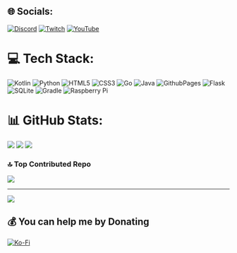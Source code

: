 
## 🌐 Socials:
[![Discord](https://img.shields.io/badge/Discord-%237289DA.svg?logo=discord&logoColor=white&style=for-the-badge)](https://discord.gg/Sc6Es7QnhH) [![Twitch](https://img.shields.io/badge/Twitch-%239146FF.svg?logo=Twitch&logoColor=white&style=for-the-badge)](https://twitch.tv/Bluemethyst) [![YouTube](https://img.shields.io/badge/YouTube-%23FF0000.svg?logo=YouTube&logoColor=white&style=for-the-badge)](https://youtube.com/@Bluemethyst) 

# 💻 Tech Stack:
![Kotlin](https://img.shields.io/badge/kotlin-%237F52FF.svg?style=for-the-badge&logo=kotlin&logoColor=white) ![Python](https://img.shields.io/badge/python-3670A0?style=for-the-badge&logo=python&logoColor=ffdd54) ![HTML5](https://img.shields.io/badge/html5-%23E34F26.svg?style=for-the-badge&logo=html5&logoColor=white) ![CSS3](https://img.shields.io/badge/css3-%231572B6.svg?style=for-the-badge&logo=css3&logoColor=white) ![Go](https://img.shields.io/badge/go-%2300ADD8.svg?style=for-the-badge&logo=go&logoColor=white) ![Java](https://img.shields.io/badge/java-%23ED8B00.svg?style=for-the-badge&logo=openjdk&logoColor=white) ![GithubPages](https://img.shields.io/badge/github%20pages-121013?style=for-the-badge&logo=github&logoColor=white) ![Flask](https://img.shields.io/badge/flask-%23000.svg?style=for-the-badge&logo=flask&logoColor=white) ![SQLite](https://img.shields.io/badge/sqlite-%2307405e.svg?style=for-the-badge&logo=sqlite&logoColor=white) ![Gradle](https://img.shields.io/badge/Gradle-02303A.svg?style=for-the-badge&logo=Gradle&logoColor=white) ![Raspberry Pi](https://img.shields.io/badge/-RaspberryPi-C51A4A?style=for-the-badge&logo=Raspberry-Pi)
# 📊 GitHub Stats:
![](https://github-readme-stats.vercel.app/api/top-langs/?username=Bluemethyst&theme=catppuccin_mocha&hide_border=true&include_all_commits=true&count_private=false&layout=compact)
![](https://github-readme-stats.vercel.app/api?username=Bluemethyst&theme=catppuccin_mocha&hide_border=true&include_all_commits=true&count_private=false)
![](https://github-readme-streak-stats.herokuapp.com/?user=Bluemethyst&theme=catppuccin_mocha&hide_border=true)


### 🔝 Top Contributed Repo
![](https://github-contributor-stats.vercel.app/api?username=Bluemethyst&limit=5&theme=catppuccin_mocha&combine_all_yearly_contributions=true)

---
[![](https://visitcount.itsvg.in/api?id=Bluemethyst&icon=2&color=6)](https://visitcount.itsvg.in)

  ## 💰 You can help me by Donating
  [![Ko-Fi](https://img.shields.io/badge/Ko--fi-F16061?style=for-the-badge&logo=ko-fi&logoColor=white)](https://ko-fi.com/bluemethyst) 

  
<!-- Proudly created with GPRM ( https://gprm.itsvg.in ) -->
